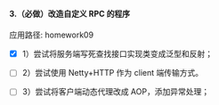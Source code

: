 #### 3.（必做）改造自定义 RPC 的程序  
应用路径:  homework09  

- [x] 1）尝试将服务端写死查找接口实现类变成泛型和反射；
- [ ] 2）尝试使用 Netty+HTTP 作为 client 端传输方式。
- [ ] 3）尝试将客户端动态代理改成 AOP，添加异常处理；
    